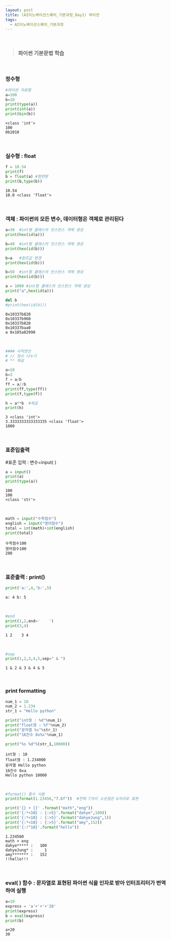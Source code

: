 ```yaml
---
layout: post
title: (AI이노베이션스퀘어_기본과정_Day1) 파이썬 
tags:
  - AI이노베이션스퀘어_기본과정
---
```


<br>

> ### 파이썬 기본문법 학습 

<br>

### 정수형

```python
#파이썬 자료형
a=100
b=10
print(type(a))
print(int(a))
print(bin(b))
```

```
<class 'int'>
100
0b1010
```

<br>

### 실수형 : float

```python
f = 10.54
print(f)
b = float(a) #형변환
print(b,type(b))
```

```
10.54
10.0 <class 'float'>
```

<br>

### 객체 : 파이썬의 모든 변수, 데이터형은 객체로 관리된다

```python
a=30  #int형 클래스의 인스턴스 객체 생성
print(hex(id(a)))

b=40  #int형 클래스의 인스턴스 객체 생성
print(hex(id(b)))

b=a   #참조값 변경
print(hex(id(b)))

b=50  #int형 클래스의 인스턴스 객체 생성
print(hex(id(b)))

a = 1000 #int형 클래스의 인스턴스 객체 생성
print("a",hex(id(a)))

del b
#print(hex(id(b)))
```

```
0x10337b820
0x10337b960
0x10337b820
0x10337baa0
a 0x105a02990
```

<br>

```python
#### 사칙연산
# // 정수 나누기
# ** 제곱

a=10
b=3
f = a/b
ff = a//b
print(ff,type(ff))
print(f,type(f))

h = a**b  #제곱
print(h)
```

```
3 <class 'int'>
3.3333333333333335 <class 'float'>
1000
```

<br>

### 표준입출력

#표준 입력 : 변수=input( )

```python
a = input()
print(a)
print(type(a))
```

```
100
100
<class 'str'>
```

<br>

```python
math = input("수학점수")
english = input("영어점수")
total = int(math)+int(english)
print(total)
```

```
수학점수100
영어점수100
200
```

<br>

### 표준출력 : print()

```python
print('a:',4,'b:',5)
```

```
a: 4 b: 5
```

<br>

```python
#end
print(1,2,end='    ')
print(3,4)
```

```
1 2    3 4
```

<br>

```python
#sep
print(1,2,3,4,5,sep=" & ")
```

```
1 & 2 & 3 & 4 & 5
```

<br>

### print formatting

```python
num_1 = 10
num_2 = 1.234
str_1 = "Hello python"

print("int형 : %d"%num_1)
print("float형 : %f"%num_2)
print("문자열 %s"%str_1)
print("16진수 0x%x"%num_1)

print("%s %d"%(str_1,10000))
```

```
int형 : 10
float형 : 1.234000
문자열 Hello python
16진수 0xa
Hello python 10000
```

<br>

```python
#format() 함수 사용
print(format(1.23456,"7.6f"))  #전체 7자리 소숫점은 6자리로 표현

print('{} + {}' .format("math","eng"))
print('{:*<10} : {:>5}'.format("dahye",100))
print('{:*<10} : {:>5}'.format("dahyeJung",1))
print('{:*<10} : {:>5}'.format("amy",152))
print('{:!^10}'.format("hello"))
```

```
1.234560
math + eng
dahye***** :   100
dahyeJung* :     1
amy******* :   152
!!hello!!!
```

<br>

### eval( ) 함수 : 문자열로 표현된 파이썬 식을 인자로 받아 인터프리터가 번역하여 실행

```python
a=10
express = 'a'+'+'+'20'
print(express)
b = eval(express)
print(b)
```

```
a+20
30
```

